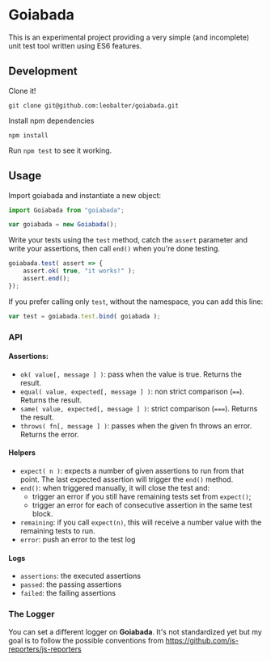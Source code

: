 # Goiabada

This is an experimental project providing a very simple (and incomplete) unit test tool written using ES6 features.

## Development

Clone it!

```
git clone git@github.com:leobalter/goiabada.git
```

Install npm dependencies

```
npm install
```

Run `npm test` to see it working.

## Usage

Import goiabada and instantiate a new object:

```js
import Goiabada from "goiabada";

var goiabada = new Goiabada();
```

Write your tests using the `test` method, catch the `assert` parameter and write your assertions, then call `end()` when you're done testing.

```js
goiabada.test( assert => {
    assert.ok( true, "it works!" );
    assert.end();
});
```

If you prefer calling only `test`, without the namespace, you can add this line:

```js
var test = goiabada.test.bind( goiabada );
```

### API

#### Assertions:

- `ok( value[, message ] )`: pass when the value is true.
  Returns the result.
- `equal( value, expected[, message ] )`: non strict comparison (`==`).
  Returns the result.
- `same( value, expected[, message ] )`: strict comparison (`===`).
  Returns the result.
- `throws( fn[, message ] )`: passes when the given fn throws an error.
  Returns the error.

#### Helpers

- `expect( n )`: expects a number of given assertions to run from that point.
  The last expected assertion will trigger the `end()` method.
- `end()`: when triggered manually, it will close the test and:
  - trigger an error if you still have remaining tests set from `expect()`;
  - trigger an error for each of consecutive assertion in the same test block.
- `remaining`: if you call `expect(n)`, this will receive a number value with the remaining tests to run.
- `error`: push an error to the test log

#### Logs

- `assertions`: the executed assertions
- `passed`: the passing assertions
- `failed`: the failing assertions

### The Logger

You can set a different logger on **Goiabada**. It's not standardized yet but my goal is to follow the possible conventions from https://github.com/js-reporters/js-reporters
